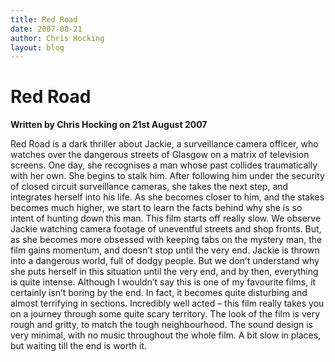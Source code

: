```yaml
---
title: Red Road
date: 2007-08-21
author: Chris Hocking
layout: blog
---
```

# Red Road

**Written by Chris Hocking on 21st August 2007**

Red Road is a dark thriller about Jackie, a surveillance camera officer, who watches over the dangerous streets of Glasgow on a matrix of television screens. One day, she recognises a man whose past collides traumatically with her own. She begins to stalk him. After following him under the security of closed circuit surveillance cameras, she takes the next step, and integrates herself into his life. As she becomes closer to him, and the stakes becomes much higher, we start to learn the facts behind why she is so intent of hunting down this man. This film starts off really slow. We observe Jackie watching camera footage of uneventful streets and shop fronts. But, as she becomes more obsessed with keeping tabs on the mystery man, the film gains momentum, and doesn’t stop until the very end. Jackie is thrown into a dangerous world, full of dodgy people. But we don’t understand why she puts herself in this situation until the very end, and by then, everything is quite intense. Although I wouldn’t say this is one of my favourite films, it certainly isn’t boring by the end. In fact, it becomes quite disturbing and almost terrifying in sections. Incredibly well acted – this film really takes you on a journey through some quite scary territory. The look of the film is very rough and gritty, to match the tough neighbourhood. The sound design is very minimal, with no music throughout the whole film. A bit slow in places, but waiting till the end is worth it.